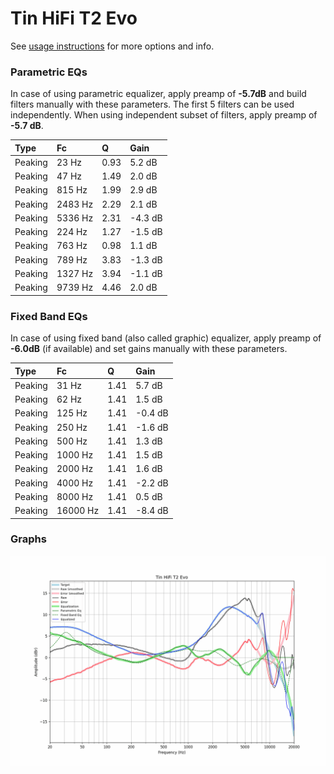 # Tin HiFi T2 Evo
See [usage instructions](https://github.com/jaakkopasanen/AutoEq#usage) for more options and info.

### Parametric EQs
In case of using parametric equalizer, apply preamp of **-5.7dB** and build filters manually
with these parameters. The first 5 filters can be used independently.
When using independent subset of filters, apply preamp of **-5.7 dB**.

| Type    | Fc      |    Q | Gain    |
|:--------|:--------|:-----|:--------|
| Peaking | 23 Hz   | 0.93 | 5.2 dB  |
| Peaking | 47 Hz   | 1.49 | 2.0 dB  |
| Peaking | 815 Hz  | 1.99 | 2.9 dB  |
| Peaking | 2483 Hz | 2.29 | 2.1 dB  |
| Peaking | 5336 Hz | 2.31 | -4.3 dB |
| Peaking | 224 Hz  | 1.27 | -1.5 dB |
| Peaking | 763 Hz  | 0.98 | 1.1 dB  |
| Peaking | 789 Hz  | 3.83 | -1.3 dB |
| Peaking | 1327 Hz | 3.94 | -1.1 dB |
| Peaking | 9739 Hz | 4.46 | 2.0 dB  |

### Fixed Band EQs
In case of using fixed band (also called graphic) equalizer, apply preamp of **-6.0dB**
(if available) and set gains manually with these parameters.

| Type    | Fc       |    Q | Gain    |
|:--------|:---------|:-----|:--------|
| Peaking | 31 Hz    | 1.41 | 5.7 dB  |
| Peaking | 62 Hz    | 1.41 | 1.5 dB  |
| Peaking | 125 Hz   | 1.41 | -0.4 dB |
| Peaking | 250 Hz   | 1.41 | -1.6 dB |
| Peaking | 500 Hz   | 1.41 | 1.3 dB  |
| Peaking | 1000 Hz  | 1.41 | 1.5 dB  |
| Peaking | 2000 Hz  | 1.41 | 1.6 dB  |
| Peaking | 4000 Hz  | 1.41 | -2.2 dB |
| Peaking | 8000 Hz  | 1.41 | 0.5 dB  |
| Peaking | 16000 Hz | 1.41 | -8.4 dB |

### Graphs
![](./Tin%20HiFi%20T2%20Evo.png)